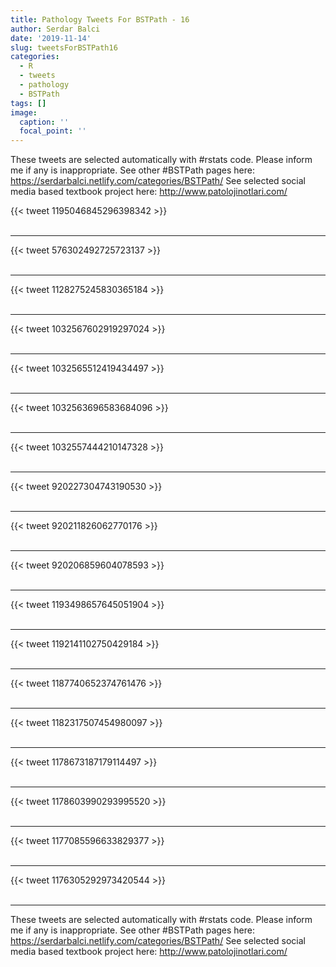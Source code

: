 ```yaml
---
title: Pathology Tweets For BSTPath - 16
author: Serdar Balci
date: '2019-11-14'
slug: tweetsForBSTPath16
categories:
  - R
  - tweets
  - pathology
  - BSTPath
tags: []
image:
  caption: ''
  focal_point: ''
---
```



These tweets are selected automatically with #rstats code. Please inform me if any is inappropriate.
See other #BSTPath pages here: https://serdarbalci.netlify.com/categories/BSTPath/ 
See selected social media based textbook project here: http://www.patolojinotlari.com/

{{< tweet 1195046845296398342 >}}
<br>
<br>
<hr>
{{< tweet 576302492725723137 >}}
<br>
<br>
<hr>
{{< tweet 1128275245830365184 >}}
<br>
<br>
<hr>
{{< tweet 1032567602919297024 >}}
<br>
<br>
<hr>
{{< tweet 1032565512419434497 >}}
<br>
<br>
<hr>
{{< tweet 1032563696583684096 >}}
<br>
<br>
<hr>
{{< tweet 1032557444210147328 >}}
<br>
<br>
<hr>
{{< tweet 920227304743190530 >}}
<br>
<br>
<hr>
{{< tweet 920211826062770176 >}}
<br>
<br>
<hr>
{{< tweet 920206859604078593 >}}
<br>
<br>
<hr>
{{< tweet 1193498657645051904 >}}
<br>
<br>
<hr>
{{< tweet 1192141102750429184 >}}
<br>
<br>
<hr>
{{< tweet 1187740652374761476 >}}
<br>
<br>
<hr>
{{< tweet 1182317507454980097 >}}
<br>
<br>
<hr>
{{< tweet 1178673187179114497 >}}
<br>
<br>
<hr>
{{< tweet 1178603990293995520 >}}
<br>
<br>
<hr>
{{< tweet 1177085596633829377 >}}
<br>
<br>
<hr>
{{< tweet 1176305292973420544 >}}
<br>
<br>
<hr>


These tweets are selected automatically with #rstats code. Please inform me if any is inappropriate.
See other #BSTPath pages here: https://serdarbalci.netlify.com/categories/BSTPath/ 
See selected social media based textbook project here: http://www.patolojinotlari.com/
